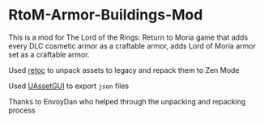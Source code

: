 # RtoM-Armor-Buildings-Mod

This is a mod for The Lord of the Rings: Return to Moria game that adds every DLC cosmetic armor as a craftable armor, adds Lord of Moria armor set as a craftable armor.

Used [retoc](https://github.com/trumank/retoc) to unpack assets to legacy and repack them to Zen Mode

Used [UAssetGUI](https://github.com/atenfyr/UAssetGUI) to export `json` files

Thanks to EnvoyDan who helped through the unpacking and repacking process
